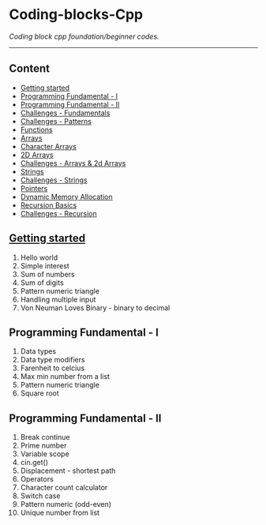 # **Coding-blocks-Cpp** 
_Coding block cpp foundation/beginner codes._

***
## Content
- [Getting started](#getting-started)
- [Programming Fundamental - I](#programming-fundamental---i)
- [Programming Fundamental - II](#programming-fundamental---ii)
- [Challenges - Fundamentals](#challenges---fundamentals)
- [Challenges - Patterns](#challenges---patterns)
- [Functions](#functions)
- [Arrays](#arrays)
- [Character Arrays](#character-arrays)
- [2D Arrays](#2d-arrays)
- [Challenges - Arrays & 2d Arrays](#challenges---arrays-&-2d-arrays)
- [Strings](#strings)
- [Challenges - Strings](#challenges---strings)
- [Pointers](#pointers)
- [Dynamic Memory Allocation](#dynamic-memory-allocation)
- [Recursion Basics](#recursion-basics)
- [Challenges - Recursion](#challenges---recursion)



## [Getting started](https://github.com/saqeeb360/Coding-block-Cpp-foundation/tree/main/02.Getting%20started%20with%20C%2B%2B) 
  1. Hello world
  2. Simple interest
  3. Sum of numbers
  4. Sum of digits
  5. Pattern numeric triangle
  6. Handling multiple input 
  7. Von Neuman Loves Binary - binary to decimal
## Programming Fundamental - I
  1. Data types
  2. Data type modifiers
  3. Farenheit to celcius
  4. Max min number from a list
  5. Pattern numeric triangle 
  6. Square root
## Programming Fundamental - II
  1. Break continue
  2. Prime number
  3. Variable scope
  4. cin.get()
  5. Displacement - shortest path 
  6. Operators 
  7. Character count calculator
  8. Switch case 
  9. Pattern numeric (odd-even)
  10. Unique number from list 
